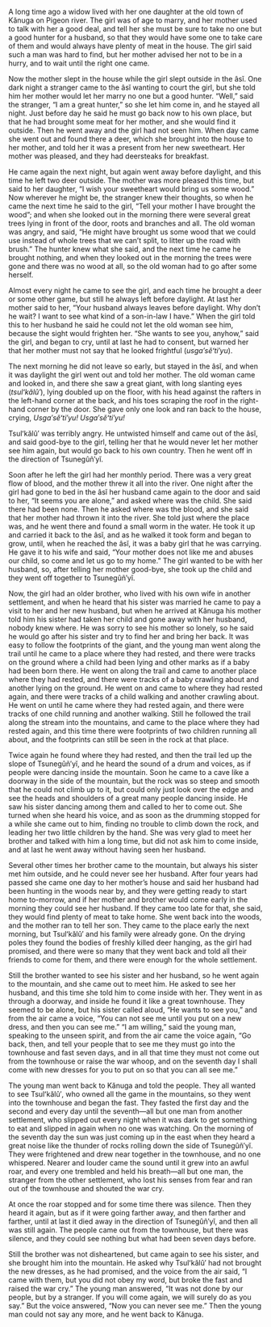 A long time ago a widow lived with her one daughter at the old town of Kănuga on Pigeon river. The girl was of age to marry, and her mother used to talk with her a good deal, and tell her she must be sure to take no one but a good hunter for a husband, so that they would have some one to take care of them and would always have plenty of meat in the house. The girl said such a man was hard to find, but her mother advised her not to be in a hurry, and to wait until the right one came.

Now the mother slept in the house while the girl slept outside in the âsĭ. One dark night a stranger came to the âsĭ wanting to court the girl, but she told him her mother would let her marry no one but a good hunter. “Well,” said the stranger, “I am a great hunter,” so she let him come in, and he stayed all night. Just before day he said he must go back now to his own place, but that he had brought some meat for her mother, and she would find it outside. Then he went away and the girl had not seen him. When day came she went out and found there a deer, which she brought into the house to her mother, and told her it was a present from her new sweetheart. Her mother was pleased, and they had deersteaks for breakfast.

He came again the next night, but again went away before daylight, and this time he left two deer outside. The mother was more pleased this time, but said to her daughter, “I wish your sweetheart would bring us some wood.” Now wherever he might be, the stranger knew their thoughts, so when he came the next time he said to the girl, “Tell your mother I have brought the wood”; and when she looked out in the morning there were several great trees lying in front of the door, roots and branches and all. The old woman was angry, and said, “He might have brought us some wood that we could use instead of whole trees that we can’t split, to litter up the road with brush.” The hunter knew what she said, and the next time he came he brought nothing, and when they looked out in the morning the trees were gone and there was no wood at all, so the old woman had to go after some herself.

Almost every night he came to see the girl, and each time he brought a deer or some other game, but still he always left before daylight. At last her mother said to her, “Your husband always leaves before daylight. Why don’t he wait? I want to see what kind of a son-in-law I have.” When the girl told this to her husband he said he could not let the old woman see him, because the sight would frighten her. “She wants to see you, anyhow,” said the girl, and began to cry, until at last he had to consent, but warned her that her mother must not say that he looked frightful (_usga′sĕʻti′yu_).

The next morning he did not leave so early, but stayed in the âsĭ, and when it was daylight the girl went out and told her mother. The old woman came and looked in, and there she saw a great giant, with long slanting eyes (_tsulʻkălû′_), lying doubled up on the floor, with his head against the rafters in the left-hand corner at the back, and his toes scraping the roof in the right-hand corner by the door. She gave only one look and ran back to the house, crying, _Usga′sĕʻti′yu! Usga′sĕʻti′yu!_

Tsulʻkălû′ was terribly angry. He untwisted himself and came out of the âsĭ, and said good-bye to the girl, telling her that he would never let her mother see him again, but would go back to his own country. Then he went off in the direction of Tsunegûñ′yĭ.

Soon after he left the girl had her monthly period. There was a very great flow of blood, and the mother threw it all into the river. One night after the girl had gone to bed in the âsĭ her husband came again to the door and said to her, “It seems you are alone,” and asked where was the child. She said there had been none. Then he asked where was the blood, and she said that her mother had thrown it into the river. She told just where the place was, and he went there and found a small worm in the water. He took it up and carried it back to the âsĭ, and as he walked it took form and began to grow, until, when he reached the âsĭ, it was a baby girl that he was carrying. He gave it to his wife and said, “Your mother does not like me and abuses our child, so come and let us go to my home.” The girl wanted to be with her husband, so, after telling her mother good-bye, she took up the child and they went off together to Tsunegûñ′yĭ.

Now, the girl had an older brother, who lived with his own wife in another settlement, and when he heard that his sister was married he came to pay a visit to her and her new husband, but when he arrived at Kănuga his mother told him his sister had taken her child and gone away with her husband, nobody knew where. He was sorry to see his mother so lonely, so he said he would go after his sister and try to find her and bring her back. It was easy to follow the footprints of the giant, and the young man went along the trail until he came to a place where they had rested, and there were tracks on the ground where a child had been lying and other marks as if a baby had been born there. He went on along the trail and came to another place where they had rested, and there were tracks of a baby crawling about and another lying on the ground. He went on and came to where they had rested again, and there were tracks of a child walking and another crawling about. He went on until he came where they had rested again, and there were tracks of one child running and another walking. Still he followed the trail along the stream into the mountains, and came to the place where they had rested again, and this time there were footprints of two children running all about, and the footprints can still be seen in the rock at that place.

Twice again he found where they had rested, and then the trail led up the slope of Tsunegûñ′yĭ, and he heard the sound of a drum and voices, as if people were dancing inside the mountain. Soon he came to a cave like a doorway in the side of the mountain, but the rock was so steep and smooth that he could not climb up to it, but could only just look over the edge and see the heads and shoulders of a great many people dancing inside. He saw his sister dancing among them and called to her to come out. She turned when she heard his voice, and as soon as the drumming stopped for a while she came out to him, finding no trouble to climb down the rock, and leading her two little children by the hand. She was very glad to meet her brother and talked with him a long time, but did not ask him to come inside, and at last he went away without having seen her husband.

Several other times her brother came to the mountain, but always his sister met him outside, and he could never see her husband. After four years had passed she came one day to her mother’s house and said her husband had been hunting in the woods near by, and they were getting ready to start home to-morrow, and if her mother and brother would come early in the morning they could see her husband. If they came too late for that, she said, they would find plenty of meat to take home. She went back into the woods, and the mother ran to tell her son. They came to the place early the next morning, but Tsulʻkălû′ and his family were already gone. On the drying poles they found the bodies of freshly killed deer hanging, as the girl had promised, and there were so many that they went back and told all their friends to come for them, and there were enough for the whole settlement.

Still the brother wanted to see his sister and her husband, so he went again to the mountain, and she came out to meet him. He asked to see her husband, and this time she told him to come inside with her. They went in as through a doorway, and inside he found it like a great townhouse. They seemed to be alone, but his sister called aloud, “He wants to see you,” and from the air came a voice, “You can not see me until you put on a new dress, and then you can see me.” “I am willing,” said the young man, speaking to the unseen spirit, and from the air came the voice again, “Go back, then, and tell your people that to see me they must go into the townhouse and fast seven days, and in all that time they must not come out from the townhouse or raise the war whoop, and on the seventh day I shall come with new dresses for you to put on so that you can all see me.”

The young man went back to Kănuga and told the people. They all wanted to see Tsulʻkălû′, who owned all the game in the mountains, so they went into the townhouse and began the fast. They fasted the first day and the second and every day until the seventh—all but one man from another settlement, who slipped out every night when it was dark to get something to eat and slipped in again when no one was watching. On the morning of the seventh day the sun was just coming up in the east when they heard a great noise like the thunder of rocks rolling down the side of Tsunegûñ′yĭ. They were frightened and drew near together in the townhouse, and no one whispered. Nearer and louder came the sound until it grew into an awful roar, and every one trembled and held his breath—all but one man, the stranger from the other settlement, who lost his senses from fear and ran out of the townhouse and shouted the war cry.

At once the roar stopped and for some time there was silence. Then they heard it again, but as if it were going farther away, and then farther and farther, until at last it died away in the direction of Tsunegûñ′yĭ, and then all was still again. The people came out from the townhouse, but there was silence, and they could see nothing but what had been seven days before.

Still the brother was not disheartened, but came again to see his sister, and she brought him into the mountain. He asked why Tsulʻkâlû′ had not brought the new dresses, as he had promised, and the voice from the air said, “I came with them, but you did not obey my word, but broke the fast and raised the war cry.” The young man answered, “It was not done by our people, but by a stranger. If you will come again, we will surely do as you say.” But the voice answered, “Now you can never see me.” Then the young man could not say any more, and he went back to Kănuga.
